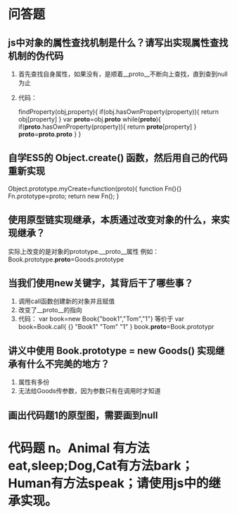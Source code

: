 # 问答题
## js中对象的属性查找机制是什么？请写出实现属性查找机制的伪代码
1. 首先查找自身属性，如果没有，是顺着__proto__不断向上查找，直到查到null为止
2. 代码：
   
   findProperty(obj,property){
       if(obj.hasOwnProperty(property)){
           return obj[property]
       }
       var __proto__=obj.__proto__
       while(__proto__){
           if(__proto__.hasOwnProperty(property)){
               return __proto__[property]
           }
           __proto__=__proto__.__proto__
       }
   }



## 自学ES5的 Object.create() 函数，然后用自己的代码重新实现

Object.prototype.myCreate=function(proto){
    function Fn(){}
    Fn.prototype=proto;
    return new Fn();
}


## 使用原型链实现继承，本质通过改变对象的什么，来实现继承？
实际上改变的是对象的prototype.__proto__属性
例如：Book.prototype.__proto__=Goods.prototype


## 当我们使用new关键字，其背后干了哪些事？
1. 调用call函数创建新的对象并且赋值
2. 改变了__proto__的指向
3. 代码：
   var book=new Book{"book1","Tom","1"}
等价于
    var book=Book.call{
        {}
        "Book1"
        "Tom"
        "1"
    }
    book.__proto__=Book.prototypr


## 讲义中使用 Book.prototype = new Goods() 实现继承有什么不完美的地方？
1. 属性有多份
2. 无法给Goods传参数，因为参数只有在调用时才知道


## 画出代码题1的原型图，需要画到null




# 代码题 n。Animal 有方法 eat,sleep;Dog,Cat有方法bark；Human有方法speak；请使用js中的继承实现。

